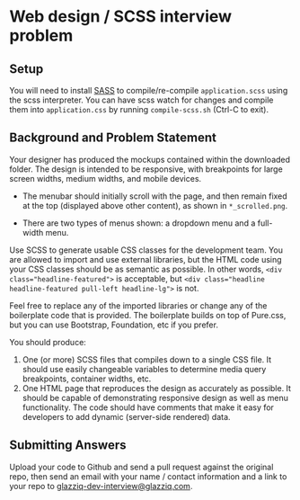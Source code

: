 # Web design / SCSS interview problem

## Setup

You will need to install [SASS](http://sass-lang.com/)
to compile/re-compile `application.scss` using the scss interpreter.
You can have scss watch for changes and compile them into
`application.css` by running `compile-scss.sh` (Ctrl-C to exit).

## Background and Problem Statement

Your designer has produced the mockups contained within the downloaded folder.
The design is intended to be responsive, with breakpoints for large screen 
widths, medium widths, and mobile devices.

* The menubar should initially scroll with the page, and then remain fixed 
at the top (displayed above other content), as shown in `*_scrolled.png`.

* There are two types of menus shown: a dropdown menu and a full-width menu.

Use SCSS to generate usable CSS classes for the development team. You are 
allowed to import and use external libraries, but the HTML code using your 
CSS classes should be as semantic as possible. In other words,
`<div class="headline-featured">` is acceptable, but 
`<div class="headline headline-featured pull-left headline-lg">` is not.

Feel free to replace any of the imported libraries or change any of the
boilerplate code that is provided. The boilerplate builds on top of
 Pure.css, but
you can use Bootstrap, Foundation, etc if you prefer.

You should produce:

1. One (or more) SCSS files that compiles down to a single CSS file. 
It should use easily changeable variables to determine media 
query breakpoints, container widths, etc.
2. One HTML page that reproduces the design as accurately as possible. 
It should be capable of demonstrating responsive design as well as menu 
functionality. The code should have comments that make it easy for developers 
to add dynamic (server-side rendered) data.

## Submitting Answers

Upload your code to Github and send a pull request against the original repo, then
send an email with your name / contact information and a link to your repo
to [glazziq-dev-interview@glazziq.com](mailto:glazziq-dev-interview@glazziq.com).
